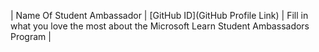| Name Of Student Ambassador | [GitHub ID](GitHub Profile Link) | Fill in what you love the most about the Microsoft Learn Student Ambassadors Program |
